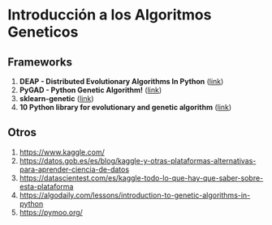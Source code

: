 # Introducción a los Algoritmos Geneticos


## Frameworks

1. **DEAP - Distributed Evolutionary Algorithms In Python** ([link](https://github.com/deap))
2. **PyGAD - Python Genetic Algorithm!** ([link](https://pygad.readthedocs.io/en/latest/#))
3. **sklearn-genetic** ([link](https://github.com/manuel-calzolari/sklearn-genetic))
4. **10 Python library for evolutionary and genetic algorithm** ([link](https://www.kaggle.com/getting-started/112297))

## Otros

1. https://www.kaggle.com/
2. https://datos.gob.es/es/blog/kaggle-y-otras-plataformas-alternativas-para-aprender-ciencia-de-datos
3. https://datascientest.com/es/kaggle-todo-lo-que-hay-que-saber-sobre-esta-plataforma
4. https://algodaily.com/lessons/introduction-to-genetic-algorithms-in-python
5. https://pymoo.org/
